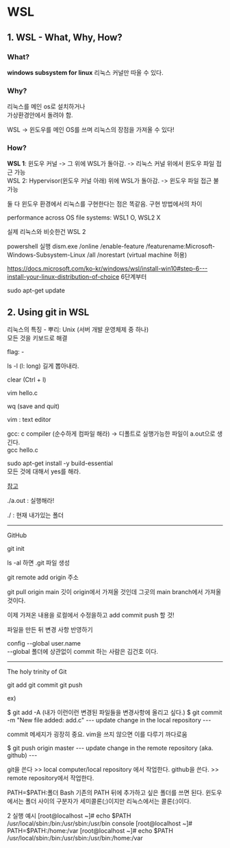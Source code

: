 # WSL

## 1. WSL - What, Why, How?

### What?
**windows subsystem for linux**
리눅스 커널만 따올 수 있다.

### Why?
리눅스를 메인 os로 설치하거나  
가상환경안에서 돌려야 함.  

WSL
-> 윈도우를 메인 OS를 쓰며 리눅스의 장점을 가져올 수 있다!

### How?
**WSL 1**: 윈도우 커널 -> 그 위에 WSL가 돌아감. -> 리눅스 커널 위에서 윈도우 파일 접근 가능  
WSL 2: Hypervisor(윈도우 커널 아래) 위에 WSL가 돌아감. -> 윈도우 파일 접근 불가능  

둘 다 윈도우 환경에서 리눅스를 구현한다는 점은 똑같음.
구현 방법에서의 차이

performance across OS file systems: WSL1 O, WSL2 X

실제 리눅스와 비슷한건 WSL 2  


powershell 실행
dism.exe /online /enable-feature /featurename:Microsoft-Windows-Subsystem-Linux /all /norestart (virtual machine 허용)

https://docs.microsoft.com/ko-kr/windows/wsl/install-win10#step-6---install-your-linux-distribution-of-choice 6단계부터  

sudo apt-get update 

## 2. Using git in WSL

리눅스의 특징 - 뿌리: Unix (서버 개발 운영체제 중 하나)  
모든 것을 키보드로 해결  

flag: -

ls -l (l: long) 길게 뽑아내라.

clear (Ctrl + l)

vim hello.c

wq (save and quit)  

vim : text editor  

gcc: c compiler (순수하게 컴파일 해라) -> 디폴트로 실행가능한 파일이 a.out으로 생긴다.  
gcc hello.c  

sudo apt-get install -y build-essential  
모든 것에 대해서 yes를 해라.   

[참고](http://linux-command.org/ko/build-essential.html)  

./a.out : 실행해라!   

./ : 현재 내가있는 폴더  

---

GitHub

git init

ls -al
하면 .git 파일 생성


git remote add origin 주소

git pull origin main
깃이 origin에서 가져올 것인데 그곳의  main branch에서 가져올 것이다.  

이제 가져온 내용을 로컬에서 수정을하고 add commit push 할 것!

파일을 만든 뒤 변경 사항 반영하기  

config --global user.name  
--global  폴더에 상관없이 commit 하는 사람은 김건호 이다.  


---

The holy trinity of Git

git add
git commit
git push

ex)

$ git add -A (내가 이런이런 변경된 파일들을 변경사항에 올리고 싶다.)
$ git commit -m "New file added: add.c" 
--- update change in the local repository ---

commit 메세지가 굉장히 중요. vim을 쓰지 않으면 이를 다루기 까다로움

$ git push origin master
--- update change in the remote repository (aka. github) ---


git을 쓴다 >> local computer/local repository 에서 작업한다.
github을 쓴다. >> remote repository에서 작업한다.

PATH=$PATH:폴더
Bash
기존의 PATH 뒤에 추가하고 싶은 폴더를 쓰면 된다. 윈도우에서는 폴더 사이의 구분자가 세미콜론(;)이지만 리눅스에서는 콜론(:)이다.

2 실행 예시
[root@localhost ~]# echo $PATH
/usr/local/sbin:/bin:/usr/sbin:/usr/bin
console
[root@localhost ~]# PATH=$PATH:/home:/var
[root@localhost ~]# echo $PATH
/usr/local/sbin:/bin:/usr/sbin:/usr/bin:/home:/var
